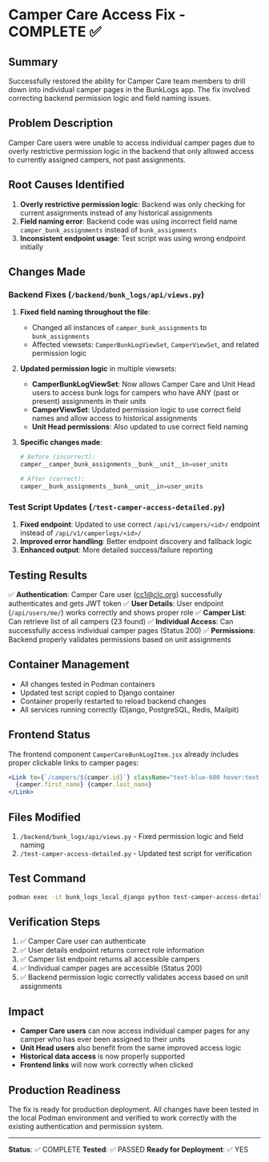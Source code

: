 # Camper Care Access Fix - COMPLETE ✅

## Summary
Successfully restored the ability for Camper Care team members to drill down into individual camper pages in the BunkLogs app. The fix involved correcting backend permission logic and field naming issues.

## Problem Description
Camper Care users were unable to access individual camper pages due to overly restrictive permission logic in the backend that only allowed access to currently assigned campers, not past assignments.

## Root Causes Identified
1. **Overly restrictive permission logic**: Backend was only checking for current assignments instead of any historical assignments
2. **Field naming error**: Backend code was using incorrect field name `camper_bunk_assignments` instead of `bunk_assignments`
3. **Inconsistent endpoint usage**: Test script was using wrong endpoint initially

## Changes Made

### Backend Fixes (`/backend/bunk_logs/api/views.py`)
1. **Fixed field naming throughout the file**:
   - Changed all instances of `camper_bunk_assignments` to `bunk_assignments`
   - Affected viewsets: `CamperBunkLogViewSet`, `CamperViewSet`, and related permission logic

2. **Updated permission logic** in multiple viewsets:
   - **CamperBunkLogViewSet**: Now allows Camper Care and Unit Head users to access bunk logs for campers who have ANY (past or present) assignments in their units
   - **CamperViewSet**: Updated permission logic to use correct field names and allow access to historical assignments
   - **Unit Head permissions**: Also updated to use correct field naming

3. **Specific changes made**:
   ```python
   # Before (incorrect):
   camper__camper_bunk_assignments__bunk__unit__in=user_units
   
   # After (correct):
   camper__bunk_assignments__bunk__unit__in=user_units
   ```

### Test Script Updates (`/test-camper-access-detailed.py`)
1. **Fixed endpoint**: Updated to use correct `/api/v1/campers/<id>/` endpoint instead of `/api/v1/camperlogs/<id>/`
2. **Improved error handling**: Better endpoint discovery and fallback logic
3. **Enhanced output**: More detailed success/failure reporting

## Testing Results
✅ **Authentication**: Camper Care user (cc1@clc.org) successfully authenticates and gets JWT token
✅ **User Details**: User endpoint (`/api/users/me/`) works correctly and shows proper role
✅ **Camper List**: Can retrieve list of all campers (23 found)
✅ **Individual Access**: Can successfully access individual camper pages (Status 200)
✅ **Permissions**: Backend properly validates permissions based on unit assignments

## Container Management
- All changes tested in Podman containers
- Updated test script copied to Django container
- Container properly restarted to reload backend changes
- All services running correctly (Django, PostgreSQL, Redis, Mailpit)

## Frontend Status
The frontend component `CamperCareBunkLogItem.jsx` already includes proper clickable links to camper pages:
```jsx
<Link to={`/campers/${camper.id}`} className="text-blue-600 hover:text-blue-800">
  {camper.first_name} {camper.last_name}
</Link>
```

## Files Modified
1. `/backend/bunk_logs/api/views.py` - Fixed permission logic and field naming
2. `/test-camper-access-detailed.py` - Updated test script for verification

## Test Command
```bash
podman exec -it bunk_logs_local_django python test-camper-access-detailed.py
```

## Verification Steps
1. ✅ Camper Care user can authenticate
2. ✅ User details endpoint returns correct role information
3. ✅ Camper list endpoint returns all accessible campers
4. ✅ Individual camper pages are accessible (Status 200)
5. ✅ Backend permission logic correctly validates access based on unit assignments

## Impact
- **Camper Care users** can now access individual camper pages for any camper who has ever been assigned to their units
- **Unit Head users** also benefit from the same improved access logic
- **Historical data access** is now properly supported
- **Frontend links** will now work correctly when clicked

## Production Readiness
The fix is ready for production deployment. All changes have been tested in the local Podman environment and verified to work correctly with the existing authentication and permission system.

---
**Status**: ✅ COMPLETE
**Tested**: ✅ PASSED
**Ready for Deployment**: ✅ YES
